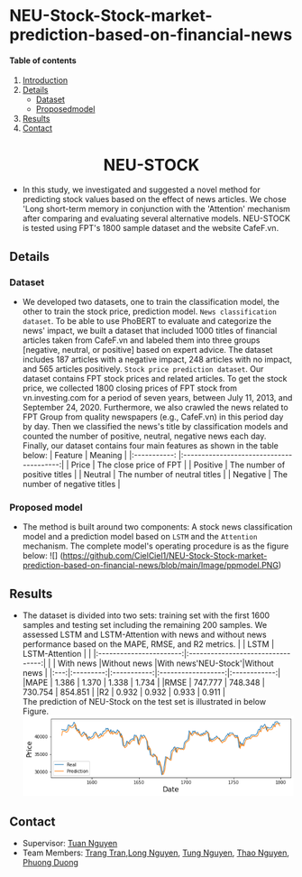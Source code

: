 # NEU-Stock-Stock-market-prediction-based-on-financial-news
#### Table of contents
1. [Introduction](#introduction)
2. [Details](#details)
   - [Dataset](#Dataset)
   - [Proposedmodel](#Proposed_model)
3. [Results](#Results)
4. [Contact](#Contact)
<p align="center">
  <h1 align="center", id="introduction">NEU-STOCK</h1>
</p>

- In this study, we investigated and suggested a novel method for predicting stock values based on the effect of news articles. We chose 'Long short-term memory in conjunction with the 'Attention' mechanism after comparing and evaluating several alternative models. NEU-STOCK is tested using FPT's 1800 sample dataset and the website CafeF.vn.

## Details <a name="Details"></a>

### Dataset <a name="Dataset"></a>
- We developed two datasets, one to train the classification model, the other to train the stock price, prediction model.
`News classification dataset`. To be able to use PhoBERT to evaluate and categorize the news' impact, we built a dataset that included 1000 titles of financial articles taken from CafeF.vn and labeled them into three groups [negative, neutral, or positive] based on expert advice. The dataset includes 187 articles with a negative impact, 248 articles with no impact, and 565 articles positively.
`Stock price prediction dataset`. Our dataset contains FPT stock prices and related articles. To get the stock price, we collected 1800 closing prices of FPT stock from vn.investing.com for a period of seven years, between July 11, 2013, and September 24, 2020. Furthermore, we also crawled the news related to FPT Group from quality newspapers (e.g., CafeF.vn) in this period day by day. Then we classified the news's title by classification models and counted the number of positive, neutral, negative news each day. Finally, our dataset contains four main features as shown in the table below:
|   Feature    |               Meaning                    |
|:-----------: |:----------------------------------------:|
|   Price      |     The close price of FPT               |
|   Positive   |     The number of positive titles        |
|   Neutral    |     The number of neutral titles         |
|   Negative   |     The number of negative titles        |

### Proposed model  <a name="Proposed_model"></a>
- The method is built around two components: A stock news classification model and a prediction model based on `LSTM` and the `Attention` mechanism. The complete model's operating procedure is as the figure below: 
![] (https://github.com/CielCiel1/NEU-Stock-Stock-market-prediction-based-on-financial-news/blob/main/Image/ppmodel.PNG)

## Results <a name="Results"></a>
- The dataset is divided into two sets: training set with the first 1600 samples and testing set including the remaining 200 samples. We assessed LSTM and LSTM-Attention with news and without news performance based on the MAPE, RMSE, and R2 metrics.
|     |         LSTM            |             LSTM-Attention        |
|     |:-----------------------:|:---------------------------------:|
|     | With news |Without news |With news'NEU-Stock'|Without news  |
|:---:|:---------:|:-----------:|:------------------:|:------------:|
|MAPE |   1.386   |    1.370    |    1.338           |    1.734     |
|RMSE |  747.777  |   748.348   |   730.754          |   854.851    |
|R2   |   0.932   |    0.932    |    0.933           |    0.911     |  
The  prediction  of  NEU-Stock  on  the  test  set  is  illustrated  in below Figure.                               
![](https://github.com/CielCiel1/NEU-Stock-Stock-market-prediction-based-on-financial-news/blob/main/Image/model_att.png)
## Contact <a name="Contact"></a>
- Supervisor: [Tuan Nguyen](https://www.facebook.com/nttuan8)
- Team Members: [Trang Tran](https://www.facebook.com/cieltrantrang/),[Long Nguyen](https://www.facebook.com/lnn1208), [Tung Nguyen](https://www.facebook.com/gnutn0s), [Thao Nguyen](),  [Phuong Duong]() 
